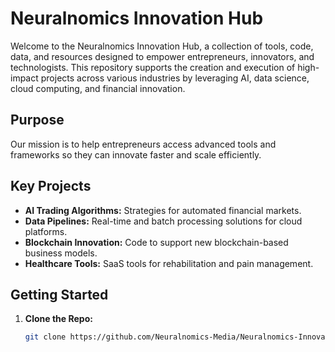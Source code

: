 # Neuralnomics Innovation Hub  
Welcome to the Neuralnomics Innovation Hub, a collection of tools, code, data, and resources designed to empower entrepreneurs, innovators, and technologists. This repository supports the creation and execution of high-impact projects across various industries by leveraging AI, data science, cloud computing, and financial innovation.

## Purpose  
Our mission is to help entrepreneurs access advanced tools and frameworks so they can innovate faster and scale efficiently.

## Key Projects  
- **AI Trading Algorithms:** Strategies for automated financial markets.  
- **Data Pipelines:** Real-time and batch processing solutions for cloud platforms.  
- **Blockchain Innovation:** Code to support new blockchain-based business models.  
- **Healthcare Tools:** SaaS tools for rehabilitation and pain management.

## Getting Started  
1. **Clone the Repo:**  
   ```bash
   git clone https://github.com/Neuralnomics-Media/Neuralnomics-Innovation-Hub.git
